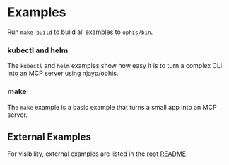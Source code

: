 # Examples

Run `make build` to build all examples to `ophis/bin`.

### kubectl and helm

The `kubectl` and `helm` examples show how easy it is to turn a complex CLI into an MCP server using njayp/ophis.

### make

The `make` example is a basic example that turns a small app into an MCP server.

## External Examples

For visibility, external examples are listed in the [root README](../README.md#Examples).